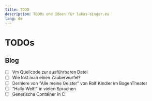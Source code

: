 ```yaml
---
title: TODO
description: TODOs und Ideen für lukas-singer.eu
lang: de
---
```


TODOs
=====

Blog
----

- [ ] Vm Quellcode zur ausführbaren Datei
- [ ] Wie löst man einen Zauberwürfel?
- [ ] Derniere von "Alle meine Geister" von Rolf Kindler im BogenTheater
- [ ] "Hallo Welt!" in vielen Sprachen
- [ ] Generische Container in C
